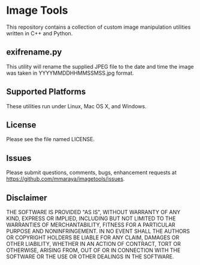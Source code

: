 Image Tools 
===========

This repository contains a collection of custom image manipulation utilities written in C++ and Python.

exifrename.py
-------------

This utility will rename the supplied JPEG file to the date and time the image was taken in YYYYMMDDHHMMSSMSS.jpg format.

Supported Platforms
-------------------

These utilities run under Linux, Mac OS X, and Windows. 

License
-------

Please see the file named LICENSE. 

Issues
------

Please submit questions, comments, bugs, enhancement requests at https://github.com/mmaraya/imagetools/issues.

Disclaimer
----------

THE SOFTWARE IS PROVIDED "AS IS", WITHOUT WARRANTY OF ANY KIND, EXPRESS OR IMPLIED, INCLUDING BUT NOT LIMITED TO THE WARRANTIES OF MERCHANTABILITY, FITNESS FOR A PARTICULAR PURPOSE AND NONINFRINGEMENT. IN NO EVENT SHALL THE AUTHORS OR COPYRIGHT HOLDERS BE LIABLE FOR ANY CLAIM, DAMAGES OR OTHER LIABILITY, WHETHER IN AN ACTION OF CONTRACT, TORT OR OTHERWISE, ARISING FROM, OUT OF OR IN CONNECTION WITH THE SOFTWARE OR THE USE OR OTHER DEALINGS IN THE SOFTWARE.
